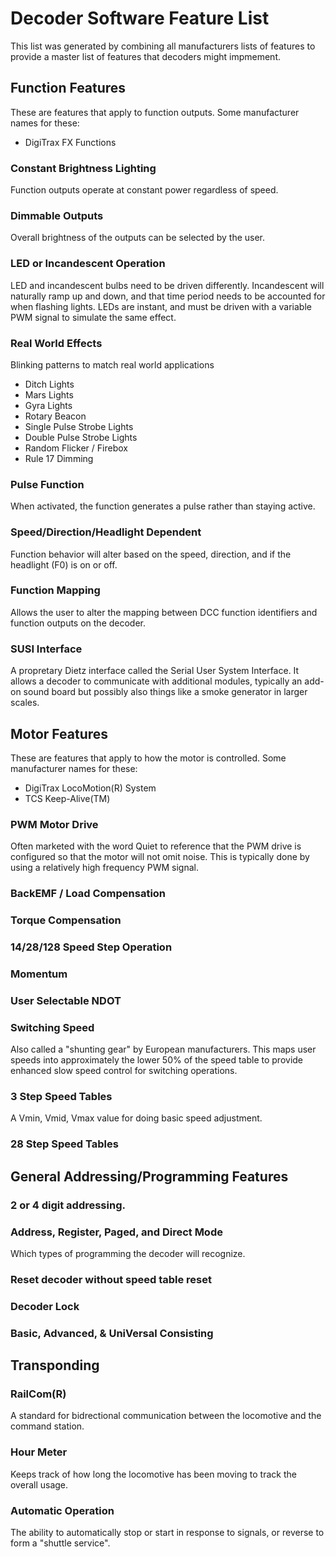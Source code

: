 # Decoder Software Feature List

This list was generated by combining all manufacturers lists of features
to provide a master list of features that decoders might impmement.

## Function Features

These are features that apply to function outputs.  Some manufacturer names for these:

- DigiTrax FX Functions

### Constant Brightness Lighting

Function outputs operate at constant power regardless of speed.

### Dimmable Outputs

Overall brightness of the outputs can be selected by the user.

### LED or Incandescent Operation

LED and incandescent bulbs need to be driven differently.  Incandescent
will naturally ramp up and down, and that time period needs to be 
accounted for when flashing lights.  LEDs are instant, and must be driven
with a variable PWM signal to simulate the same effect.

### Real World Effects

Blinking patterns to match real world applications

- Ditch Lights
- Mars Lights
- Gyra Lights
- Rotary Beacon
- Single Pulse Strobe Lights
- Double Pulse Strobe Lights
- Random Flicker / Firebox
- Rule 17 Dimming

### Pulse Function

When activated, the function generates a pulse rather than staying active.

### Speed/Direction/Headlight Dependent

Function behavior will alter based on the speed, direction, and if the
headlight (F0) is on or off.

### Function Mapping

Allows the user to alter the mapping between DCC function identifiers
and function outputs on the decoder.

### SUSI Interface

A propretary Dietz interface called the Serial User System Interface.  It
allows a decoder to communicate with additional modules, typically an 
add-on sound board but possibly also things like a smoke generator in
larger scales.

## Motor Features

These are features that apply to how the motor is controlled.  Some manufacturer names for these:

- DigiTrax LocoMotion(R) System
- TCS Keep-Alive(TM)

### PWM Motor Drive

Often marketed with the word Quiet to reference that the PWM drive is configured
so that the motor will not omit noise.  This is typically done by using a relatively
high frequency PWM signal.

### BackEMF / Load Compensation

### Torque Compensation

### 14/28/128 Speed Step Operation

### Momentum

### User Selectable NDOT

### Switching Speed

Also called a "shunting gear" by European manufacturers.  This maps user speeds into
approximately the lower 50% of the speed table to provide enhanced slow speed control
for switching operations.

### 3 Step Speed Tables

A Vmin, Vmid, Vmax value for doing basic speed adjustment.

### 28 Step Speed Tables

## General Addressing/Programming Features

### 2 or 4 digit addressing.

### Address, Register, Paged, and Direct Mode

Which types of programming the decoder will recognize.

### Reset decoder without speed table reset

### Decoder Lock

### Basic, Advanced, & UniVersal Consisting

## Transponding

### RailCom(R)

A standard for bidrectional communication between the locomotive and the command station.

### Hour Meter

Keeps track of how long the locomotive has been moving to track the overall usage.

### Automatic Operation

The ability to automatically stop or start in response to signals, or reverse to form
a "shuttle service".

